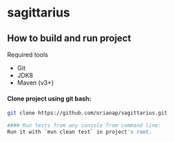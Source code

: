 # sagittarius

## How to build and run project
Required tools
* Git
* JDK8
* Maven (v3+)


#### Clone project using git bash:
```sh
git clone https://github.com/orianap/sagittarius.git

#### Run tests from any console from command line:
Run it with `mvn clean test` in project's root.